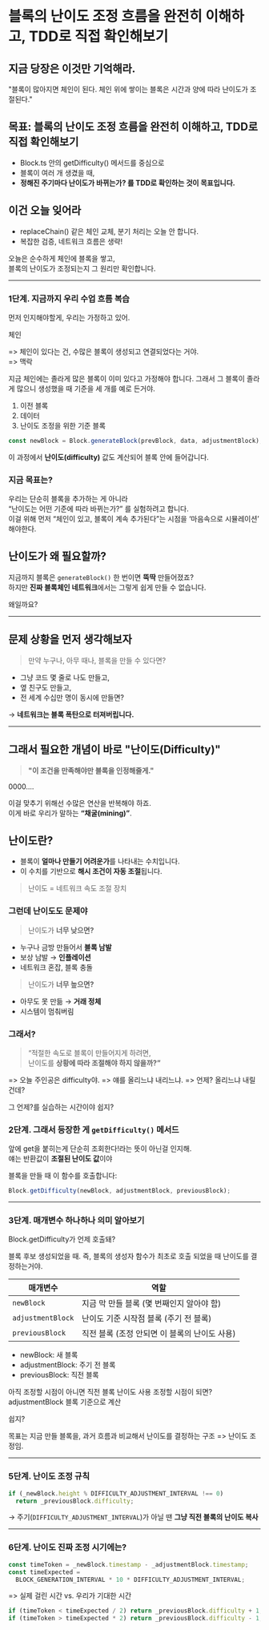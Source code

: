 # 블록의 난이도 조정 흐름을 완전히 이해하고, TDD로 직접 확인해보기

## 지금 당장은 이것만 기억해라.

"블록이 많아지면 체인이 된다.
체인 위에 쌓이는 블록은 시간과 양에 따라 난이도가 조절된다."

## 목표: 블록의 난이도 조정 흐름을 완전히 이해하고, TDD로 직접 확인해보기

- Block.ts 안의 getDifficulty() 메서드를 중심으로
- 블록이 여러 개 생겼을 때,
- **정해진 주기마다 난이도가 바뀌는가? 를 TDD로 확인하는 것이 목표입니다.**

## 이건 오늘 잊어라

- replaceChain() 같은 체인 교체, 분기 처리는 오늘 안 합니다.
- 복잡한 검증, 네트워크 흐름은 생략!

오늘은 순수하게 체인에 블록을 쌓고,  
블록의 난이도가 조정되는지 그 원리만 확인합니다.

---

### 1단계. 지금까지 우리 수업 흐름 복습

먼저 인지해야할게, 우리는 가정하고 있어.

체인

=> 체인이 있다는 건, 수많은 블록이 생성되고 연결되었다는 거야.  
=> 맥락

지금 체인에는 졸라게 많은 블록이 이미 있다고 가정해야 합니다.
그래서 그 블록이 졸라게 많으니 생성했을 때 기준을 세 개를 예로 든거야.

1. 이전 블록
2. 데이터
3. 난이도 조정을 위한 기준 블록

```ts
const newBlock = Block.generateBlock(prevBlock, data, adjustmentBlock);
```

이 과정에서 **난이도(difficulty)** 값도 계산되어 블록 안에 들어갑니다.

### 지금 목표는?

우리는 단순히 블록을 추가하는 게 아니라  
“난이도는 어떤 기준에 따라 바뀌는가?” 를 실험하려고 합니다.  
이걸 위해 먼저 “체인이 있고, 블록이 계속 추가된다”는 시점을 ‘마음속으로 시뮬레이션’ 해야한다.

## 난이도가 왜 필요할까?

지금까지 블록은 `generateBlock()` 한 번이면 **뚝딱** 만들어졌죠?  
하지만 **진짜 블록체인 네트워크**에서는 그렇게 쉽게 만들 수 없습니다.

왜일까요?

---

## 문제 상황을 먼저 생각해보자

> 만약 누구나, 아무 때나, 블록을 만들 수 있다면?

- 그냥 코드 몇 줄로 나도 만들고,
- 옆 친구도 만들고,
- 전 세계 수십만 명이 동시에 만들면?

→ **네트워크는 블록 폭탄으로 터져버립니다.**

---

## 그래서 필요한 개념이 바로 **"난이도(Difficulty)"**

> **"이 조건을 만족해야만 블록을 인정해줄게."**

0000....

이걸 맞추기 위해선 수많은 연산을 반복해야 하죠.  
이게 바로 우리가 말하는 **“채굴(mining)”**.

## 난이도란?

- 블록이 **얼마나 만들기 어려운가**를 나타내는 수치입니다.
- 이 수치를 기반으로 **해시 조건이 자동 조절**됩니다.

> 난이도 = 네트워크 속도 조절 장치

### 그런데 난이도도 문제야

> 난이도가 **너무 낮으면?**

- 누구나 금방 만들어서 **블록 남발**
- 보상 남발 → **인플레이션**
- 네트워크 혼잡, 블록 충돌

> 난이도가 **너무 높으면?**

- 아무도 못 만듦 → **거래 정체**
- 시스템이 멈춰버림

### 그래서?

> “적절한 속도로 블록이 만들어지게 하려면,  
> 난이도를 **상황에 따라 조절해야 하지 않을까?”**

=> 오늘 주인공은 difficulty야.
=> 얘를 올리느냐 내리느냐.
=> 언제? 올리느냐 내릴건데?

그 언제?를 실습하는 시간이야 쉽지?

### 2단계. 그래서 등장한 게 `getDifficulty()` 메서드

앞에 get을 붙히는게 단순히 조회한다!라는 뜻이 아닌걸 인지해.  
얘는 반환값이 **조절된 난이도 값**이야

블록을 만들 때 이 함수를 호출합니다:

```ts
Block.getDifficulty(newBlock, adjustmentBlock, previousBlock);
```

---

### 3단계. 매개변수 하나하나 의미 알아보기

Block.getDifficulty가 언제 호출돼?

블록 후보 생성되었을 때.
즉, 블록의 생성자 함수가 최초로 호출 되었을 때 난이도를 결정하는거야.

| 매개변수          | 역할                                          |
| ----------------- | --------------------------------------------- |
| `newBlock`        | 지금 막 만들 블록 (몇 번째인지 알아야 함)     |
| `adjustmentBlock` | 난이도 기준 시작점 블록 (주기 전 블록)        |
| `previousBlock`   | 직전 블록 (조정 안되면 이 블록의 난이도 사용) |

- newBlock: 새 블록
- adjustmentBlock: 주기 전 블록
- previousBlock: 직전 블록

아직 조정할 시점이 아니면 직전 블록 난이도 사용
조정할 시점이 되면? adjustmentBlock 블록 기준으로 계산

쉽지?

목표는 지금 만들 블록을, 과거 흐름과 비교해서 난이도를 결정하는 구조
=> 난이도 조정임.

---

### 5단계. 난이도 조정 규칙

```ts
if (_newBlock.height % DIFFICULTY_ADJUSTMENT_INTERVAL !== 0)
  return _previousBlock.difficulty;
```

→ 주기(`DIFFICULTY_ADJUSTMENT_INTERVAL`)가 아닐 땐 **그냥 직전 블록의 난이도 복사**

---

### 6단계. 난이도 진짜 조정 시기에는?

```ts
const timeToken = _newBlock.timestamp - _adjustmentBlock.timestamp;
const timeExpected =
  BLOCK_GENERATION_INTERVAL * 10 * DIFFICULTY_ADJUSTMENT_INTERVAL;
```

=> 실제 걸린 시간 vs. 우리가 기대한 시간

```ts
if (timeToken < timeExpected / 2) return _previousBlock.difficulty + 1;
if (timeToken > timeExpected * 2) return _previousBlock.difficulty - 1;
```
